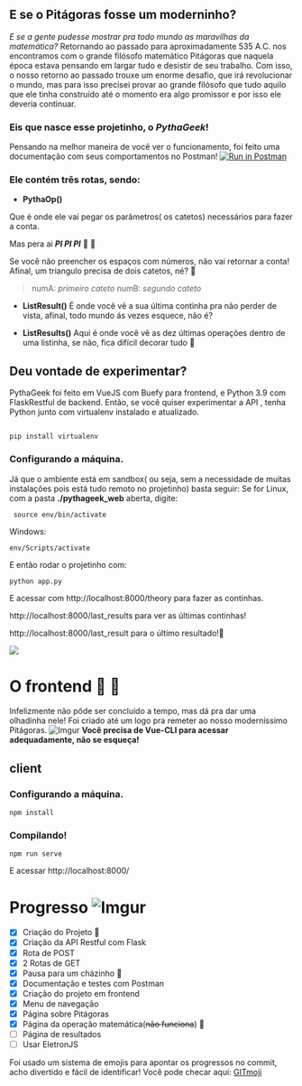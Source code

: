 
## E se o Pitágoras fosse um moderninho?
*E se a gente pudesse mostrar pra todo mundo as maravilhas da matemática?*
Retornando ao passado para aproximadamente 535 A.C. nos encontramos com o grande
filósofo matemático Pitágoras que naquela época estava pensando em largar tudo e desistir
de seu trabalho. Com isso, o nosso retorno ao passado trouxe um enorme desafio, que irá
revolucionar o mundo, mas para isso precisei provar ao grande filósofo que tudo aquilo
que ele tinha construído até o momento era algo promissor e por isso ele deveria continuar.

### Eis que nasce esse projetinho, o *PythaGeek*!
Pensando na melhor maneira de você ver o funcionamento, foi feito uma documentação com seus comportamentos no Postman!
[![Run in Postman](https://run.pstmn.io/button.svg)](https://app.getpostman.com/run-collection/86ab90f08b3c810715ed)

### Ele contém três rotas, sendo:

 - **PythaOp()**
 
 Que é onde ele vai pegar os parâmetros( os catetos) necessários para fazer a conta.
 
 Mas pera ai ***PI PI PI*** 🚓 🚓 
 
 Se você não preencher os espaços com números, não vai retornar a conta! Afinal, um triangulo precisa de dois catetos, né? 🔺 

> numA:  *primeiro cateto*
> numB:  *segundo cateto*

 - **ListResult()**
 É onde você vê a sua última continha pra não perder de vista, afinal, todo mundo ás vezes esquece, não é?

- **ListResults()**
Aqui é onde você vê as dez últimas operações dentro de uma listinha, se não, fica difícil decorar tudo 🙈

## Deu vontade de experimentar?
PythaGeek foi feito em VueJS com Buefy para frontend, e Python 3.9 com FlaskRestful de backend.
Então, se você quiser experimentar a API , tenha Python junto com virtualenv instalado e atualizado.
```

pip install virtualenv

```
### Configurando a máquina.
Já que o ambiente está em sandbox( ou seja, sem a necessidade de muitas instalações pois está tudo remoto no projetinho) basta seguir:
Se for Linux, com a pasta **./pythageek_web** aberta, digite:
```
 source env/bin/activate
```
Windows:
```
env/Scripts/activate
```
E então rodar o projetinho com:
```
python app.py
```
E acessar com http://localhost:8000/theory para fazer as continhas.

http://localhost:8000/last_results para ver as últimas continhas!

http://localhost:8000/last_result para o último resultado!🥳


![](https://64.media.tumblr.com/tumblr_lsm7vvTjDR1qe36qq.gif)


# O frontend :construction: :no_entry_sign:
Infelizmente não pôde ser concluído a tempo, mas dá pra dar uma olhadinha nele!
Foi criado até um logo pra remeter ao nosso moderníssimo Pitágoras.
![Imgur](https://i.imgur.com/DSRPyPL.png)
**Você precisa de Vue-CLI para acessar adequadamente, não se esqueça!**

## client

### Configurando a máquina.
```
npm install
```

### Compilando!
```
npm run serve
```
E acessar http://localhost:8000/
# Progresso ![Imgur](https://i.imgur.com/1tyiTCv.png)
 
 - [x] Criação do Projeto 🎉
 - [x] Criação da API Restful com Flask
 - [x] Rota de POST
 - [x] 2 Rotas de GET
 - [x] Pausa para um cházinho 🍵
 - [x] Documentação e testes com Postman
 - [x] Criação do projeto em frontend
 - [x] Menu de navegação
 - [x] Página sobre Pitágoras
 - [x] Página da operação matemática(~~não funciona~~) :construction:
 - [ ] Página de resultados
 - [ ] Usar EletronJS

 Foi usado um sistema de emojis para apontar os progressos no commit, acho divertido e fácil de identificar! Você pode checar aqui: [GITmoji](https://gitmoji.dev/)


